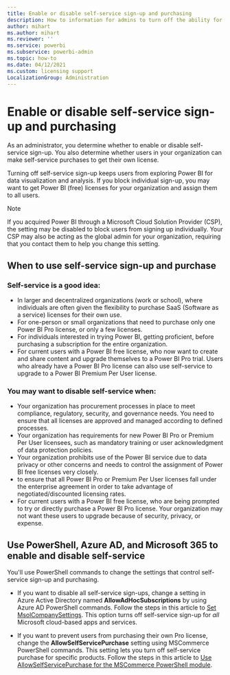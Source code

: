 ```yaml
---
title: Enable or disable self-service sign-up and purchasing
description: How to information for admins to turn off the ability for users to sign up for Power BI service and purchase or upgrade a license.
author: mihart
ms.author: mihart
ms.reviewer: ''
ms.service: powerbi
ms.subservice: powerbi-admin
ms.topic: how-to
ms.date: 04/12/2021
ms.custom: licensing support
LocalizationGroup: Administration
---
```

# Enable or disable self-service sign-up and purchasing

As an administrator, you determine whether to enable or disable self-service sign-up. You also determine whether users in your organization can make self-service purchases to get their own license. 

Turning off self-service sign-up keeps users from exploring Power BI for data visualization and analysis. If you block individual sign-up, you may want to get Power BI (free) licenses for your organization and assign them to all users. 

> [!NOTE]
>If you acquired Power BI through a Microsoft Cloud Solution Provider (CSP), the setting may be disabled to block users from signing up individually. Your CSP may also be acting as the global admin for your organization, requiring that you contact them to help you change this setting.

## When to use self-service sign-up and purchase

### Self-service is a good idea: 

- In larger and decentralized organizations (work or school), where individuals are often given the flexibility to purchase SaaS (Software as a service) licenses for their own use. 
- For one-person or small organizations that need to purchase only one Power BI Pro license, or only a few licenses.
- For individuals interested in trying Power BI, getting proficient, before purchasing a subscription for the entire organization.
- For current users with a Power BI free license, who now want to create and share content and upgrade themselves to a Power BI Pro trial. Users who already have a Power BI Pro license can also use self-service to upgrade to a Power BI Premium Per User license.

### You may want to disable self-service when:

- Your organization has procurement processes in place to meet compliance, regulatory, security, and governance needs. You need to ensure that all licenses are approved and managed according to defined processes. 
- Your organization has requirements for new Power BI Pro or Premium Per User licensees, such as mandatory training or user acknowledgment of data protection policies.
- Your organization prohibits use of the Power BI service due to data privacy or other concerns and needs to control the assignment of Power BI free licenses very closely.
- to ensure that all Power BI Pro or Premium Per User licenses fall under the enterprise agreement in order to take advantage of negotiated/discounted licensing rates.
- For current users with a Power BI free license, who are being prompted to try or directly purchase a Power BI Pro license. Your organization may not want these users to upgrade because of security, privacy, or expense.


## Use PowerShell, Azure AD, and Microsoft 365 to enable and disable self-service

You'll use PowerShell commands to change the settings that control self-service sign-up and purchasing. 

- If you want to disable all self-service sign-ups, change a setting in Azure Active Directory named **AllowAdHocSubscriptions** by using Azure AD PowerShell commands. Follow the steps in this article to [Set MsolCompanySettings](~/powershell/module/msonline/set-msolcompanysettings.md). This option turns off self-service sign-up for *all* Microsoft cloud-based apps and services.

- If you want to prevent users from purchasing their own Pro license, change the **AllowSelfServicePurchase** setting using MSCommerce PowerShell commands. This setting lets you turn off self-service purchase for specific products. Follow the steps in this article to [Use AllowSelfServicePurchase for the MSCommerce PowerShell module](~/microsoft-365/commerce/subscriptions/allowselfservicepurchase-powershell.md).

